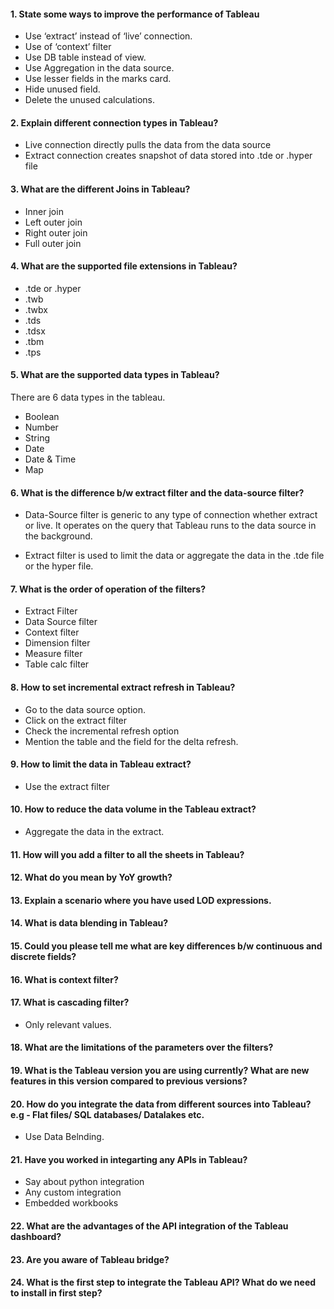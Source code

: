 #### 1.	State some ways to improve the performance of Tableau

- Use ‘extract’ instead of ‘live’ connection.
- Use of ‘context’ filter
- Use DB table instead of view.
- Use Aggregation in the data source.
- Use lesser fields in the marks card.
- Hide unused field.
- Delete the unused calculations.


#### 2.	Explain different connection types in Tableau?
- Live connection directly pulls the data from the data source
- Extract connection creates snapshot of data stored into .tde or .hyper file


#### 3.	What are the different Joins in Tableau?
- Inner join
- Left outer join
- Right outer join
- Full outer join


#### 4.	What are the supported file extensions in Tableau?
- .tde or .hyper
- .twb
- .twbx
- .tds
- .tdsx
- .tbm
- .tps


#### 5.	What are the supported data types in Tableau?
There are 6 data types in the tableau.
- Boolean
- Number
- String
- Date
- Date & Time
- Map


#### 6.	What is the difference b/w extract filter and the data-source filter?
- Data-Source filter is generic to any type of connection whether extract or live. It operates on the query that Tableau runs to the data source in the background.

- Extract filter is used to limit the data or aggregate the data in the .tde file or the hyper file.

#### 7.	What is the order of operation of the filters?
- Extract Filter
- Data Source filter
- Context filter
- Dimension filter
- Measure filter
- Table calc filter


#### 8.	How to set incremental extract refresh in Tableau?
- Go to the data source option.
- Click on the extract filter
- Check the incremental refresh option
- Mention the table and the field for the delta refresh.
#### 9.	How to limit the data in Tableau extract?
- Use the extract filter


#### 10.	How to reduce the data volume in the Tableau extract?

- Aggregate the data in the extract.


#### 11. How will you add a filter to all the sheets in Tableau?


#### 12. What do you mean by YoY growth?


#### 13. Explain a scenario where you have used LOD expressions.


#### 14. What is data blending in Tableau?


#### 15. Could you please tell me what are key differences b/w continuous and discrete fields?


#### 16. What is context filter?


#### 17. What is cascading filter?
- Only relevant values.


#### 18. What are the limitations of the parameters over the filters?


#### 19. What is the Tableau version you are using currently? What are new features in this version compared to previous versions?


#### 20. How do you integrate the data from different sources into Tableau? e.g - Flat files/ SQL databases/ Datalakes etc.

- Use Data Belnding.

#### 21. Have you worked in integarting any APIs in Tableau?
- Say about python integration
- Any custom integration
- Embedded workbooks

#### 22. What are the advantages of the API integration of the Tableau dashboard?

#### 23. Are you aware of Tableau bridge?


#### 24. What is the first step to integrate the Tableau API? What do we need to install in  first step?




